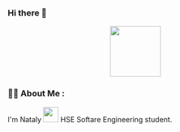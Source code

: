 ### Hi there 👋

<div id="header" align="center">
  <img src="https://media.giphy.com/media/uzglgIsyY1Cgg/giphy.gif" width="100"/>
</div>


### :woman_technologist: About Me : 
I'm Nataly <img src="https://media.giphy.com/media/VbnUQpnihPSIgIXuZv/giphy.gif" width="30"> HSE Softare Engineering student.
